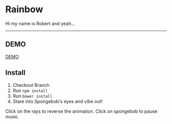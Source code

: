 Rainbow
=====================
Hi my name is Robert and yeah...

----------


DEMO
----------
[DEMO](http://dev.minasokoni.com/rainbow/)

Install
----------
1. Checkout Branch
2. Run `npm install`
3. Run `bower install`
5. Stare into Spongebob's eyes and vibe out!

Click on the rays to reverse the animation.
Click on spongebob to pause music.
